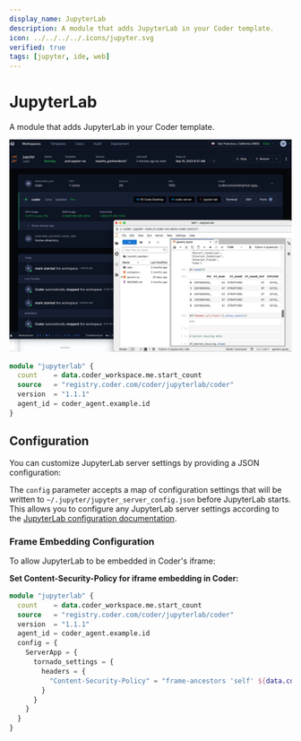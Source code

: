 ```yaml
---
display_name: JupyterLab
description: A module that adds JupyterLab in your Coder template.
icon: ../../../../.icons/jupyter.svg
verified: true
tags: [jupyter, ide, web]
---
```


# JupyterLab

A module that adds JupyterLab in your Coder template.

![JupyterLab](../../.images/jupyterlab.png)

```tf
module "jupyterlab" {
  count    = data.coder_workspace.me.start_count
  source   = "registry.coder.com/coder/jupyterlab/coder"
  version  = "1.1.1"
  agent_id = coder_agent.example.id
}
```

## Configuration

You can customize JupyterLab server settings by providing a JSON configuration:

The `config` parameter accepts a map of configuration settings that will be written to `~/.jupyter/jupyter_server_config.json` before JupyterLab starts. This allows you to configure any JupyterLab server settings according to the [JupyterLab configuration documentation](https://jupyter-server.readthedocs.io/en/latest/users/configuration.html).

### Frame Embedding Configuration

To allow JupyterLab to be embedded in Coder's iframe:

**Set Content-Security-Policy for iframe embedding in Coder:**
```tf
module "jupyterlab" {
  count    = data.coder_workspace.me.start_count
  source   = "registry.coder.com/coder/jupyterlab/coder"
  version  = "1.1.1"
  agent_id = coder_agent.example.id
  config = {
    ServerApp = {
      tornado_settings = {
        headers = {
          "Content-Security-Policy" = "frame-ancestors 'self' ${data.coder_workspace.me.access_url}"
        }
      }
    }
  }
}
```
